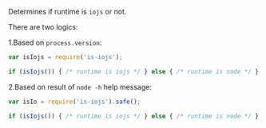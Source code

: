Determines if runtime is `iojs` or not. 

There are two logics:

1.Based on `process.version`:

```js
var isIojs = require('is-iojs');

if (isIojs()) { /* runtime is iojs */ } else { /* runtime is node */ }
```

2.Based on result of `node -h` help message:

```js
var isIo = require('is-iojs').safe();

if (isIojs()) { /* runtime is iojs */ } else { /* runtime is node */ } 
```
